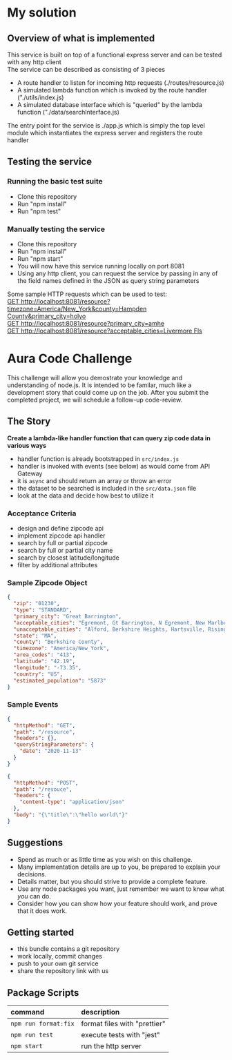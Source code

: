 # My solution
## Overview of what is implemented
This service is built on top of a functional express server and can be tested with any http client  
The service can be described as consisting of 3 pieces
- A route handler to listen for incoming http requests (./routes/resource.js)
- A simulated lambda function which is invoked by the route handler ("./utils/index.js)
- A simulated database interface which is "queried" by the lambda function ("./data/searchInterface.js)

The entry point for the service is ./app.js which is simply the top level module which instantiates the express server
and registers the route handler

## Testing the service
### Running the basic test suite
- Clone this repository
- Run "npm install"
- Run "npm test"

### Manually testing the service
- Clone this repository
- Run "npm install"
- Run "npm start"
- You will now have this service running locally on port 8081
- Using any http client, you can request the service by passing in any of the field names defined in the JSON as query string parameters  

Some sample HTTP requests which can be used to test:  
[GET http://localhost:8081/resource?timezone=America/New_York&county=Hampden County&primary_city=holyo](<http://localhost:8081/resource?timezone=America/New_York&county=Hampden County&primary_city=holyo>)  
[GET http://localhost:8081/resource?primary_city=amhe](http://localhost:8081/resource?primary_city=amhe)  
[GET http://localhost:8081/resource?acceptable_cities=Livermore Fls](<http://localhost:8081/resource?acceptable_cities=Livermore Fls>)  

# Aura Code Challenge

This challenge will allow you demostrate your knowledge and understanding of node.js.
It is intended to be familar, much like a development story that could come up on the job.
After you submit the completed project, we will schedule a follow-up code-review.

## The Story

**Create a lambda-like handler function that can query zip code data in various ways**

- handler function is already bootstrapped in `src/index.js`
- handler is invoked with events (see below) as would come from API Gateway
- it is `async` and should return an array or throw an error
- the dataset to be searched is included in the `src/data.json` file
- look at the data and decide how best to utilize it

### Acceptance Criteria

- design and define zipcode api
- implement zipcode api handler
- search by full or partial zipcode
- search by full or partial city name
- search by closest latitude/longitude
- filter by additional attributes

### Sample Zipcode Object

```json
{
  "zip": "01230",
  "type": "STANDARD",
  "primary_city": "Great Barrington",
  "acceptable_cities": "Egremont, Gt Barrington, N Egremont, New Marlboro, New Marlborou, New Marlborough, North Egremont, Simons Rock",
  "unacceptable_cities": "Alford, Berkshire Heights, Hartsville, Risingdale, Van Deusenville",
  "state": "MA",
  "county": "Berkshire County",
  "timezone": "America/New_York",
  "area_codes": "413",
  "latitude": "42.19",
  "longitude": "-73.35",
  "country": "US",
  "estimated_population": "5873"
}
```

### Sample Events

```json
{
  "httpMethod": "GET",
  "path": "/resource",
  "headers": {},
  "queryStringParameters": {
    "date": "2020-11-13"
  }
}
```

```json
{
  "httpMethod": "POST",
  "path": "/resouce",
  "headers": {
    "content-type": "application/json"
  },
  "body": "{\"title\":\"hello world\"}"
}
```

## Suggestions

- Spend as much or as little time as you wish on this challenge.
- Many implementation details are up to you, be prepared to explain your decisions.
- Details matter, but you should strive to provide a complete feature.
- Use any node packages you want, just remember we want to know what _you_ can do.
- Consider how you can show how your feature should work, and prove that it does work.

## Getting started

- this bundle contains a git repository
- work locally, commit changes
- push to your own git service
- share the repository link with us

## Package Scripts

| command              | description                  |
| :------------------- | :--------------------------- |
| `npm run format:fix` | format files with "prettier" |
| `npm run test`       | execute tests with "jest"    |
| `npm start`          | run the http server          |